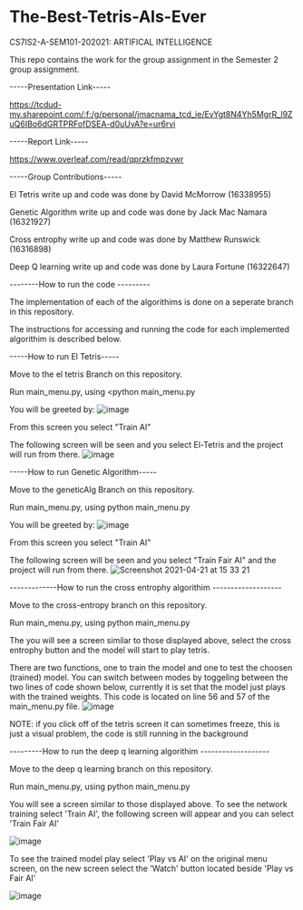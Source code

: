 # The-Best-Tetris-AIs-Ever
CS7IS2-A-SEM101-202021: ARTIFICAL INTELLIGENCE

This repo contains the work for the group assignment in the Semester 2 group assignment.

-----Presentation Link-----

https://tcdud-my.sharepoint.com/:f:/g/personal/jmacnama_tcd_ie/EvYgt8N4Yh5MgrR_l9ZuQ6IBo6dGRTPRFofDSEA-d0uUvA?e=ur6rvi

-----Report Link-----

https://www.overleaf.com/read/qprzkfmpzvwr

-----Group Contributions-----

El Tetris write up and code was done by David McMorrow (16338955)

Genetic Algorithm write up and code was done by Jack Mac Namara (16321927)

Cross entrophy write up and code was done by Matthew Runswick (16316898)

Deep Q learning write up and code was done by Laura Fortune (16322647)


--------How to run the code ---------

The implementation of each of the algorithims is done on a seperate branch in this repository.

The instructions for accessing and running the code for each implemented algorithim is described below.



-----How to run El Tetris-----

Move to the el tetris Branch on this repository.

Run main_menu.py, using <python main_menu.py

You will be greeted by:
![image](https://user-images.githubusercontent.com/47194739/115569180-e1bcec80-a2b4-11eb-8346-21c771d63d8b.png)

From this screen you select "Train AI"

The following screen will be seen and you select El-Tetris and the project will run from there.
![image](https://user-images.githubusercontent.com/47194739/115569485-2ba5d280-a2b5-11eb-8fa8-b76148b09e2d.png)

-----How to run Genetic Algorithm-----

Move to the geneticAlg Branch on this repository.

Run main_menu.py, using python main_menu.py

You will be greeted by:
![image](https://user-images.githubusercontent.com/47194739/115569180-e1bcec80-a2b4-11eb-8346-21c771d63d8b.png)

From this screen you select "Train AI"

The following screen will be seen and you select "Train Fair AI" and the project will run from there.
![Screenshot 2021-04-21 at 15 33 21](https://user-images.githubusercontent.com/47041809/115571543-01edab00-a2b7-11eb-90e3-2f2d1c3ce830.png)


-------------How to run the cross entrophy algorithim -------------------

Move to the cross-entropy branch on this repository.

Run main_menu.py, using python main_menu.py

The you will see a screen similar to those displayed above, select the cross entrophy button and the model will start to play tetris.

There are two functions, one to train the model and one to test the choosen (trained) model. You can switch between modes by toggeling between the two lines of code shown below, currently it is set that the model just plays with the trained weights. This code is located on line 56 and 57 of the main_menu.py file.
![image](https://user-images.githubusercontent.com/47088034/115581305-cc998b00-a2bf-11eb-909a-ddc376819c9c.png)

NOTE: if you click off of the tetris screen it can sometimes freeze, this is just a visual problem, the code is still running in the background


---------How to run the deep q learning algorithim -------------------

Move to the deep q learning branch on this repository.

Run main_menu.py, using python main_menu.py

You will see a screen similar to those displayed above. To see the network training select 'Train AI', the following screen will appear and you can select 'Train Fair AI'

![image](https://user-images.githubusercontent.com/45573478/115695822-04551100-a35a-11eb-9afe-5f7c8fc58815.png)

To see the trained model play select 'Play vs AI' on the original menu screen, on the new screen select the 'Watch' button located beside 'Play vs Fair AI'

![image](https://user-images.githubusercontent.com/45573478/115696253-69106b80-a35a-11eb-94e6-a799cfc337be.png)
